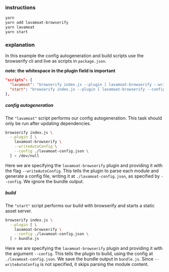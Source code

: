 ### instructions

```bash
yarn
yarn add lavamoat-browserify
yarn lavamoat
yarn start
```

### explanation

In this example the config autogeneration and build scripts use the browserify cli and live as scripts in `package.json`.

**note: the whitespace in the plugin field is important**

```json
"scripts": {
  "lavamoat": "browserify index.js --plugin [ lavamoat-browserify --writeAutoConfig --config ./lavamoat-config.json ] > /dev/null",
  "start": "browserify index.js --plugin [ lavamoat-browserify --config ./lavamoat-config.json ] > bundle.js && serve ."
},
```

##### config autogeneration

The `"lavamoat"` script performs our config autogeneration. This task should only be run after updating dependencies.

```bash
browserify index.js \
  --plugin [ \
    lavamoat-browserify \
    --writeAutoConfig \
    --config ./lavamoat-config.json \
  ] > /dev/null
```

Here we are specifying the `lavamoat-browserify` plugin and providing it with the flag `--writeAutoConfig`. This tells the plugin to parse each module and generate a config file, writing it at `./lavamoat-config.json`, as specified by `--config`. We ignore the bundle output.

##### build

The `"start"` script performs our build with browserify and starts a static asset server.

```bash
browserify index.js \
  --plugin [ \
    lavamoat-browserify \
    --config ./lavamoat-config.json \
  ] > bundle.js
```

Here we are specifying the `lavamoat-browserify` plugin and providing it with the argument `--config`. This tells the plugin to build, using the config at `./lavamoat-config.json`. We save the bundle output in `bundle.js`. Since `--writeAutoConfig` is not specified, it skips parsing the module content.
